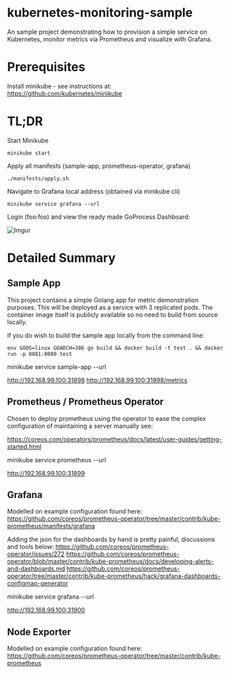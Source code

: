 # kubernetes-monitoring-sample

An sample project demonstrating how to provision a simple service on Kubernetes, monitor metrics via Prometheus and visualize with Grafana.

# Prerequisites 

Install minikube - see instructions at: https://github.com/kubernetes/minikube

# TL;DR

Start Minikube
``` shell
minikube start 
```

Apply all manifests (sample-app, prometheus-operator, grafana)
``` shell
./manifests/apply.sh 
```

Navigate to Grafana local address (obtained via minikube cli)
``` shell
minikube service grafana --url
```

Login (foo:foo) and view the ready made GoProcess Dashboard:

![Imgur](https://i.imgur.com/OyweFFV.png)


# Detailed Summary

## Sample App

This project contains a simple Golang app for metric demonstration purposes. This will be deployed as a service with 3 replicated pods. The container image itself is publicly available so no need to build from source locally. 

If you do wish to build the sample app locally from the command line:

``` shell
env GOOS=linux GOARCH=386 go build && docker build -t test . && docker run -p 8081:8080 test
```

minikube service sample-app --url

http://192.168.99.100:31898
http://192.168.99.100:31898/metrics


## Prometheus / Prometheus Operator

Chosen to deploy prometheus using the operator to ease the complex configuration of maintaining a server manually see:

https://coreos.com/operators/prometheus/docs/latest/user-guides/getting-started.html


minikube service prometheus --url

http://192.168.99.100:31899


## Grafana

Modelled on example configuration found here:
https://github.com/coreos/prometheus-operator/tree/master/contrib/kube-prometheus/manifests/grafana

Adding the json for the dashboards by hand is pretty painful, discussions and tools below:
https://github.com/coreos/prometheus-operator/issues/272 
https://github.com/coreos/prometheus-operator/blob/master/contrib/kube-prometheus/docs/developing-alerts-and-dashboards.md
https://github.com/coreos/prometheus-operator/tree/master/contrib/kube-prometheus/hack/grafana-dashboards-configmap-generator 

minikube service grafana --url

http://192.168.99.100:31900


## Node Exporter 

Modelled on example configuration found here:
https://github.com/coreos/prometheus-operator/tree/master/contrib/kube-prometheus

